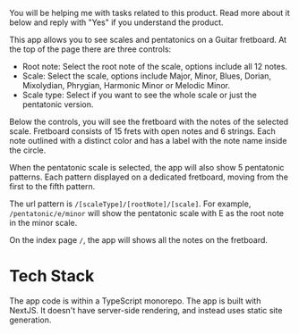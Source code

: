You will be helping me with tasks related to this product. Read more about it below and reply with "Yes" if you understand the product.

This app allows you to see scales and pentatonics on a Guitar fretboard. At the top of the page there are three controls:
* Root note: Select the root note of the scale, options include all 12 notes.
* Scale: Select the scale, options include Major, Minor, Blues, Dorian, Mixolydian, Phrygian, Harmonic Minor or Melodic Minor.
* Scale type: Select if you want to see the whole scale or just the pentatonic version.

Below the controls, you will see the fretboard with the notes of the selected scale. Fretboard consists of 15 frets with open notes and 6 strings. Each note outlined with a distinct color and has a label with the note name inside the circle.

When the pentatonic scale is selected, the app will also show 5 pentatonic patterns. Each pattern displayed on a dedicated fretboard, moving from the first to the fifth pattern.

The url pattern is `/[scaleType]/[rootNote]/[scale]`. For example, `/pentatonic/e/minor` will show the pentatonic scale with E as the root note in the minor scale.

On the index page `/`, the app will shows all the notes on the fretboard.

# Tech Stack

The app code is within a TypeScript monorepo. The app is built with NextJS. It doesn't have server-side rendering, and instead uses static site generation.